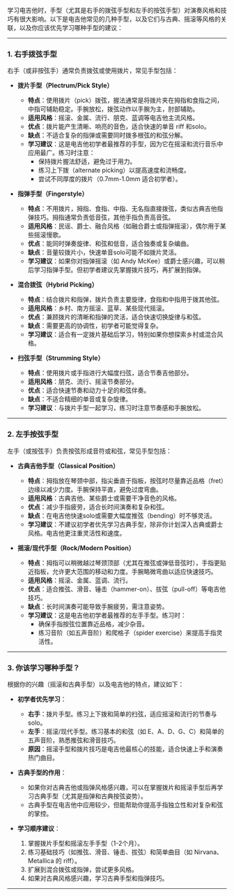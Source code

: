 学习电吉他时，手型（尤其是右手的拨弦手型和左手的按弦手型）对演奏风格和技巧有很大影响。以下是电吉他常见的几种手型，以及它们与古典、摇滚等风格的关联，以及你应该优先学习哪种手型的建议：

---

### 1. 右手拨弦手型
右手（或非按弦手）通常负责拨弦或使用拨片，常见手型包括：

- **拨片手型（Plectrum/Pick Style）**
  - **特点**：使用拨片（pick）拨弦，握法通常是将拨片夹在拇指和食指之间，中指可辅助稳定。手腕放松，拨弦动作以手腕为主，肘部辅助。
  - **适用风格**：摇滚、金属、流行、朋克、蓝调等电吉他主流风格。
  - **优点**：拨片能产生清晰、响亮的音色，适合快速的单音 riff 和solo。
  - **缺点**：不适合复杂的指弹或需要同时拨多根弦的和弦分解。
  - **学习建议**：这是电吉他初学者最推荐的手型，因为它在摇滚和流行音乐中应用最广。练习时注意：
    - 保持拨片握法舒适，避免过于用力。
    - 练习上下拨（alternate picking）以提高速度和流畅度。
    - 尝试不同厚度的拨片（0.7mm-1.0mm 适合初学者）。

- **指弹手型（Fingerstyle）**
  - **特点**：不用拨片，拇指、食指、中指、无名指直接拨弦，类似古典吉他指弹技巧。拇指通常负责低音弦，其他手指负责高音弦。
  - **适用风格**：民谣、爵士、融合风格（如融合爵士或指弹摇滚），偶尔用于某些摇滚慢歌。
  - **优点**：能同时弹奏旋律、和弦和低音，适合独奏或复杂编曲。
  - **缺点**：音量较拨片小，快速单音solo可能不如拨片灵活。
  - **学习建议**：如果你对指弹摇滚（如 Andy McKee）或爵士感兴趣，可以稍后学习指弹手型。但初学者建议先掌握拨片技巧，再扩展到指弹。

- **混合拨弦（Hybrid Picking）**
  - **特点**：结合拨片和指弹，拨片负责主要旋律，食指和中指用于拨其他弦。
  - **适用风格**：乡村、南方摇滚、蓝草、某些现代摇滚。
  - **优点**：兼顾拨片的清晰和指弹的灵活，适合快速切换旋律与和弦。
  - **缺点**：需要更高的协调性，初学者可能觉得复杂。
  - **学习建议**：适合有一定拨片基础后学习，特别如果你想探索乡村或混合风格。

- **扫弦手型（Strumming Style）**
  - **特点**：使用拨片或手指进行大幅度扫弦，适合节奏吉他部分。
  - **适用风格**：朋克、流行、摇滚节奏部分。
  - **优点**：适合快速节奏和动力十足的和弦伴奏。
  - **缺点**：不适合精细的单音或复杂旋律。
  - **学习建议**：与拨片手型一起学习，练习时注意节奏感和手腕放松。

---

### 2. 左手按弦手型
左手（或按弦手）负责按弦形成音符或和弦，常见手型包括：

- **古典吉他手型（Classical Position）**
  - **特点**：拇指放在琴颈中部，指尖垂直于指板，按弦时尽量靠近品格（fret）边缘以减少力度。手腕保持平直，避免过度弯曲。
  - **适用风格**：古典吉他、某些爵士或需要干净音色的风格。
  - **优点**：减少手指疲劳，适合长时间演奏和复杂和弦。
  - **缺点**：在电吉他快速solo或需要大幅度推弦（bending）时不够灵活。
  - **学习建议**：不建议初学者优先学习古典手型，除非你计划深入古典或爵士风格。电吉他更注重灵活性和速度。

- **摇滚/现代手型（Rock/Modern Position）**
  - **特点**：拇指可以稍微越过琴颈顶部（尤其在推弦或弹低音弦时），手指更贴近指板，允许更大范围的移动和力度。手腕略微弯曲以适应快速技巧。
  - **适用风格**：摇滚、金属、蓝调、流行。
  - **优点**：适合推弦、滑音、锤击（hammer-on）、拔弦（pull-off）等电吉他技巧。
  - **缺点**：长时间演奏可能导致手腕疲劳，需注意姿势。
  - **学习建议**：这是电吉他初学者最推荐的左手手型。练习时：
    - 确保手指按弦位置靠近品格，减少杂音。
    - 练习音阶（如五声音阶）和爬格子（spider exercise）来提高手指灵活性。

---

### 3. 你该学习哪种手型？
根据你的兴趣（摇滚和古典手型）以及电吉他的特点，建议如下：

- **初学者优先学习**：
  - **右手**：拨片手型。练习上下拨和简单的扫弦，适应摇滚和流行的节奏与solo。
  - **左手**：摇滚/现代手型。练习基本的和弦（如 E、A、D、G、C）和简单的五声音阶，熟悉推弦和滑音技巧。
  - **原因**：摇滚手型和拨片技巧是电吉他最核心的技能，适合快速上手和演奏热门曲目。

- **古典手型的作用**：
  - 如果你对古典吉他或指弹风格感兴趣，可以在掌握拨片和摇滚手型后再学习古典手型（尤其是指弹和古典按弦姿势）。
  - 古典手型在电吉他中应用较少，但能帮助你提高手指独立性和对复杂和弦的掌控。

- **学习顺序建议**：
  1. 掌握拨片手型和摇滚左手手型（1-2个月）。
  2. 练习基础技巧（如推弦、滑音、锤击、拔弦）和简单曲目（如 Nirvana、Metallica 的 riff）。
  3. 扩展到混合拨弦或指弹，尝试更多风格。
  4. 如果对古典风格感兴趣，学习古典手型和指弹技巧。

---
